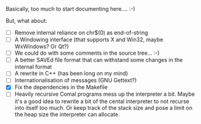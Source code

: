 Basically, too much to start documenting here.... :-)

But, what about:

- [ ] Remove internal reliance on chr$(0) as end-of-string
- [ ] A Windowing interface (that supports X and Win32, maybe WxWindows? Or 
  Qt?)
- [ ] We could do with some comments in the source tree... :-)
- [ ] A better SAVEd file format that can withstand some changes in the 
  internal format
- [ ] A rewrite in C++ (has been long on my mind)
- [ ] Internationalisation of messages (GNU Gettext?)
- [x] Fix the dependencies in the Makefile
- [ ] Heavily recursive Comal programs mess up the interpreter a bit. Maybe 
  it's a good idea to rewrite a bit of the cental interpreter to not
  recurse into itself too much. Or keep track of the stack size and
  pose a limit on the heap size the interpreter can allocate.
